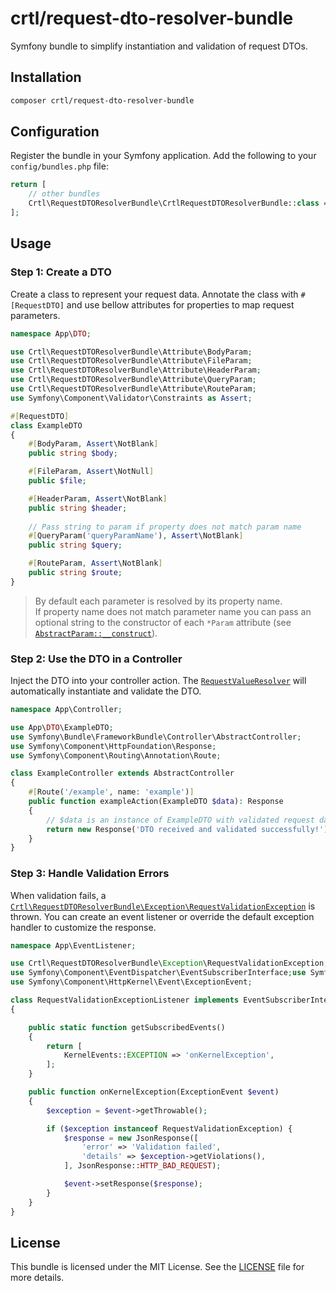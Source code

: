 # crtl/request-dto-resolver-bundle

Symfony bundle to simplify instantiation and validation of request DTOs.


## Installation

```bash
composer crtl/request-dto-resolver-bundle
```

## Configuration

Register the bundle in your Symfony application. Add the following to your `config/bundles.php` file:

```php
return [
    // other bundles
    Crtl\RequestDTOResolverBundle\CrtlRequestDTOResolverBundle::class => ['all' => true],
];
```

## Usage

### Step 1: Create a DTO

Create a class to represent your request data. 
Annotate the class with `#[RequestDTO]` and use bellow attributes for properties to map request parameters.

```php
namespace App\DTO;

use Crtl\RequestDTOResolverBundle\Attribute\BodyParam;
use Crtl\RequestDTOResolverBundle\Attribute\FileParam;
use Crtl\RequestDTOResolverBundle\Attribute\HeaderParam;
use Crtl\RequestDTOResolverBundle\Attribute\QueryParam;
use Crtl\RequestDTOResolverBundle\Attribute\RouteParam;
use Symfony\Component\Validator\Constraints as Assert;

#[RequestDTO]
class ExampleDTO
{
    #[BodyParam, Assert\NotBlank]
    public string $body;

    #[FileParam, Assert\NotNull]
    public $file;

    #[HeaderParam, Assert\NotBlank]
    public string $header;
    
    // Pass string to param if property does not match param name
    #[QueryParam('queryParamName'), Assert\NotBlank]
    public string $query;

    #[RouteParam, Assert\NotBlank]
    public string $route;
}
```

> By default each parameter is resolved by its property name.<br/> 
> If property name does not match parameter name you can pass an optional string to the constructor 
> of each `*Param` attribute (see [`AbstractParam::__construct`](src/Attribute/AbstractParam.php)).

### Step 2: Use the DTO in a Controller

Inject the DTO into your controller action. The [`RequestValueResolver`](src/RequestValueResolver.php) will automatically instantiate and validate the DTO.

```php
namespace App\Controller;

use App\DTO\ExampleDTO;
use Symfony\Bundle\FrameworkBundle\Controller\AbstractController;
use Symfony\Component\HttpFoundation\Response;
use Symfony\Component\Routing\Annotation\Route;

class ExampleController extends AbstractController
{
    #[Route('/example', name: 'example')]
    public function exampleAction(ExampleDTO $data): Response
    {
        // $data is an instance of ExampleDTO with validated request data
        return new Response('DTO received and validated successfully!');
    }
}
```

### Step 3: Handle Validation Errors

When validation fails, a [`Crtl\RequestDTOResolverBundle\Exception\RequestValidationException`](src/Exception/RequestValidationException.php) is thrown.
You can create an event listener or override the default exception handler to customize the response.

```php
namespace App\EventListener;

use Crtl\RequestDTOResolverBundle\Exception\RequestValidationException;
use Symfony\Component\EventDispatcher\EventSubscriberInterface;use Symfony\Component\HttpFoundation\JsonResponse;
use Symfony\Component\HttpKernel\Event\ExceptionEvent;

class RequestValidationExceptionListener implements EventSubscriberInterface
{

    public static function getSubscribedEvents()
    {
        return [
            KernelEvents::EXCEPTION => 'onKernelException',
        ];
    }

    public function onKernelException(ExceptionEvent $event)
    {
        $exception = $event->getThrowable();

        if ($exception instanceof RequestValidationException) {
            $response = new JsonResponse([
                'error' => 'Validation failed',
                'details' => $exception->getViolations(),
            ], JsonResponse::HTTP_BAD_REQUEST);

            $event->setResponse($response);
        }
    }
}
```

## License

This bundle is licensed under the MIT License. See the [LICENSE](LICENSE) file for more details.